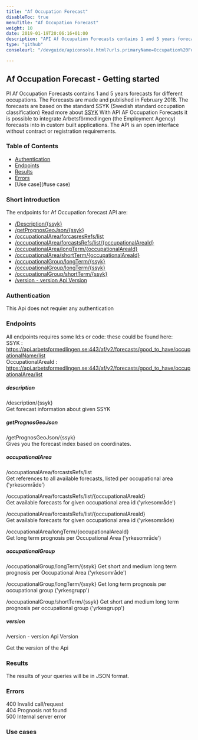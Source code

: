 ```yaml
---
title: "Af Occupation Forecast"
disableToc: true
menuTitle: "Af Occupation Forecast"
weight: 10
date: 2019-01-19T20:06:16+01:00
description: "API Af Occupation Forecasts contains 1 and 5 years forecasts for different occupations. The Forecasts are made and published in February 2018"
type: "github"
consoleurl: "/devguide/apiconsole.html?urls.primaryName=Occupation%20Forecast"

---
```


## Af Occupation Forecast - Getting started

PI Af Occupation Forecasts contains 1 and 5 years forecasts for different occupations. The Forecasts are made and published in February 2018.
The forecasts are based on the standard SSYK (Swedish standard occupation classification)
Read more about [SSYK](http://www.scb.se/dokumentation/klassifikationer-och-standarder/standard-for-svensk-yrkesklassificering-ssyk/)
With API AF Occupation Forecasts it is possible to integrate Arbetsförmedlingen (the Employment Agency) forecasts into in custom built applications.
The API is an open interface without contract or registration requirements.


### Table of Contents

* [Authentication](#authentication)
* [Endpoints](#endpoints)
* [Results](#results)
* [Errors](#errors)
* [Use case](#use case)




### Short introduction

The endpoints for Af Occupation forecast API are:

* [/Description/{ssyk}](#description) 
* [/getPrognosGeoJson/{ssyk}](#getprognosgeojson) 
* [/occupationalArea/forcasresRefs/list](#occupationalarea) 
* [/occupationalArea/forcastsRefs/list/{occupationalAreaId}](#occupationalarea) 
* [/occupationalArea/longTerm/{occupationalAreaId}](#occupationalarea) 
* [/occupationalArea/shortTerm/{occupationalAreaId}](#occupationalarea) 
* [/occupationalGroup/longTerm/{ssyk}](#occupationalgroup)
* [/occupationalGroup/longTerm/{ssyk}](#occupationalgroup)
* [/occupationalGroup/shortTerm/{ssyk}](#occupationalgroup)
* [/version - version Api Version](#version)


### Authentication

This Api does not requier any authentication



### Endpoints
All endpoints requires some Id:s or code: these could be found here:  
SSYK : https://api.arbetsformedlingen.se:443/af/v2/forecasts/good_to_have/occupationalName/list  
OccupationalAreaId : https://api.arbetsformedlingen.se:443/af/v2/forecasts/good_to_have/occupationalArea/list


##### description
/description/{ssyk}  
Get forecast information about given SSYK


##### getPrognosGeoJson
/getPrognosGeoJson/{ssyk}  
Gives you the forecast index based on coordinates.

##### occupationalArea
 
/occupationalArea/forcastsRefs/list  
Get references to all available forecasts, listed per occupational area ('yrkesområde')

/occupationalArea/forcastsRefs/list/{occupationalAreaId}  
Get available forecasts for given occupational area id ('yrkesområde')

/occupationalArea/forcastsRefs/list/{occupationalAreaId}  
Get available forecasts for given occupational area id ('yrkesområde)

/occupationalArea/longTerm/{occupationalAreaId}  
Get long term prognosis per Occupational Area ('yrkesområde')

##### occupationalGroup
/occupationalGroup/longTerm/{ssyk}
Get short and medium long term prognosis per Occupational Area ('yrkesområde')

/occupationalGroup/longTerm/{ssyk}
Get long term prognosis per occupational group ('yrkesgrupp')

/occupationalGroup/shortTerm/{ssyk}
Get short and medium long term prognosis per occupational group ('yrkesgrupp')

##### version
/version - version Api Version

Get the version of the Api



### Results

The results of your queries will be in JSON format. 

### Errors

400 Invalid call/request  
404 Prognosis not found  
500 Internal server error  


### Use cases

